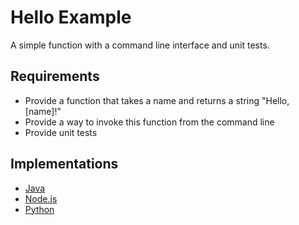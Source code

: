 # Hello Example

A simple function with a command line interface and unit tests.

## Requirements

* Provide a function that takes a name and returns a string "Hello, [name]!"
* Provide a way to invoke this function from the command line
* Provide unit tests

## Implementations

* [Java](java/README.md)
* [Node.js](node.js/README.md)
* [Python](python/README.md)
